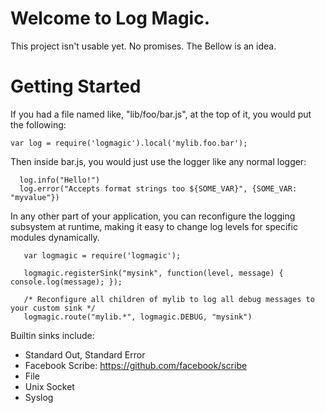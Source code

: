 Welcome to Log Magic.
====================

This project isn't usable yet. No promises.  The Bellow is an idea.

Getting Started
====================

If you had a file named like, "lib/foo/bar.js", at the top of it, you would put the following:

```var log = require('logmagic').local('mylib.foo.bar');```

Then inside bar.js, you would just use the logger like any normal logger:

```
  log.info("Hello!")
  log.error("Accepts format strings too ${SOME_VAR}", {SOME_VAR: "myvalue"})
```

In any other part of your application, you can reconfigure the logging subsystem at runtime,
making it easy to change log levels for specific modules dynamically.
```
   var logmagic = require('logmagic');

   logmagic.registerSink("mysink", function(level, message) { console.log(message); });

   /* Reconfigure all children of mylib to log all debug messages to your custom sink */
   logmagic.route("mylib.*", logmagic.DEBUG, "mysink")

```

Builtin sinks include:

* Standard Out, Standard Error
* Facebook Scribe: https://github.com/facebook/scribe
* File
* Unix Socket
* Syslog
